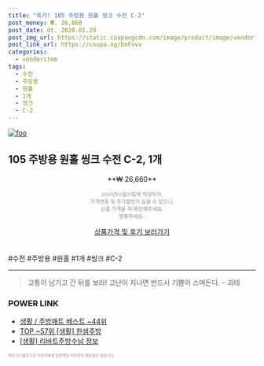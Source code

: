 ```yaml
--- 
title: "특가! 105 주방용 원홀 씽크 수전 C-2" 
post_money: ₩. 26,660 
post_date: dt. 2020.01.29 
post_img_url: https://static.coupangcdn.com/image/product/image/vendoritem/2019/01/28/3134389785/66568408-cbea-413b-906d-28aed20dfafd.jpg 
post_link_url: https://coupa.ng/bnFvvx 
categories: 
  - vendoritem 
tags: 
  - 수전 
  - 주방용 
  - 원홀 
  - 1개 
  - 씽크 
  - C-2 
--- 
```

[![foo](https://static.coupangcdn.com/image/product/image/vendoritem/2019/01/28/3134389785/66568408-cbea-413b-906d-28aed20dfafd.jpg)](https://coupa.ng/bnFvvx) 

## 105 주방용 원홀 씽크 수전 C-2, 1개 
<p style="text-align: center;">**₩ 26,660**</p> 
<p style="text-align: center;"><span style="color: #898c8f; font-family: Georgia,Times,serif; font-size: 0.75em;">2020년01월29일에 작성되어, <br>가격변동 및 추가할인이 있을 수 있으니,<br> 상품 가격을 꼭!확인해주세요.<br>행복하세요~</span> 
</p>	 
<div markdown="0" style="text-align: center;"><a href="https://coupa.ng/bnFvvx" class="btn btn--success">상품가격 및 후기 보러가기</a></div> 
<br><br> 
  #수전 #주방용 #원홀 #1개 #씽크 #C-2 
<hr> 

> 고통이 남기고 간 뒤를 보라! 고난이 지나면 반드시 기쁨이 스며든다. – 괴테 


### POWER LINK

* <a href="https://blog.naver.com/santokki14/221778623024" target="_blank">생활 / 주방매트 베스트 ~44위</a>
* <a href="https://blog.naver.com/fasyy4321/221776192681" target="_blank"> TOP ~57위 [생활] 한샘주방</a>
* <a href="https://blog.naver.com/fasyy4321/221761244584" target="_blank"> [생활] 리바트주방수납 정보 </a>

<span style="color: #898c8f; font-family: Georgia,Times,serif; font-size: 0.55em;">파트너스활동으로 작성자에게 일정액의 커미션이 제공될수 있습니다.</span> 
